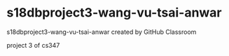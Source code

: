 # s18dbproject3-wang-vu-tsai-anwar
s18dbproject3-wang-vu-tsai-anwar created by GitHub Classroom

project 3 of cs347

